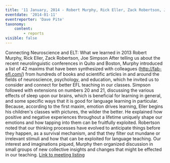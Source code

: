 ```yaml
---
title: '11 January, 2014 - Robert Murphy, Rick Eller, Zack Robertson, Joe Simpson'
eventdate: '2014-01-11'
eventreporter: 'Dave Pite'
taxonomy:
    content:
        - reports
visible: false
---
```


Connecting Neuroscience and ELT: What we learned in 2013
Robert Murphy, Rick Eller, Zack Robertson, Joe Simpson
After telling us about the recent neurolinguistic conferences in Quito and Boston, Murphy introduced a list of 42 maxims that have been synthesized with colleagues (http://fab-efl.com/) from hundreds of books and scientific articles in and around the fields of neuroscience, psychology, and education, which he invited us to consider and connect for better EFL teaching in our classes.
Simpson followed with extensions on numbers 20 and 21, discussing the various effects of sleep upon our brains, which is beneficial for learning in general, and some specific ways that it is good for language learning in particular.  Because, according to the first maxim, emotion drives learning, Eller begins his children's classes with pictures, the wilder the better.  He explained how positive and negative experiences throughout a lifetime uniquely shape our emotions and how tapping into them can be fruitfully exploited.  Robertson noted that our thinking processes have evolved to anticipate things before they happen, as a survival mechanism, and that they filter out mundane or irrelevant stimuli and how that can be exploited for language teaching.
Our interest and imaginations piqued, Murphy then organized discussion in small groups of new collective insights and changes that might be effected in our teaching.
<a href="../schedule/2014/january/11">Link to meeting listing</a>
